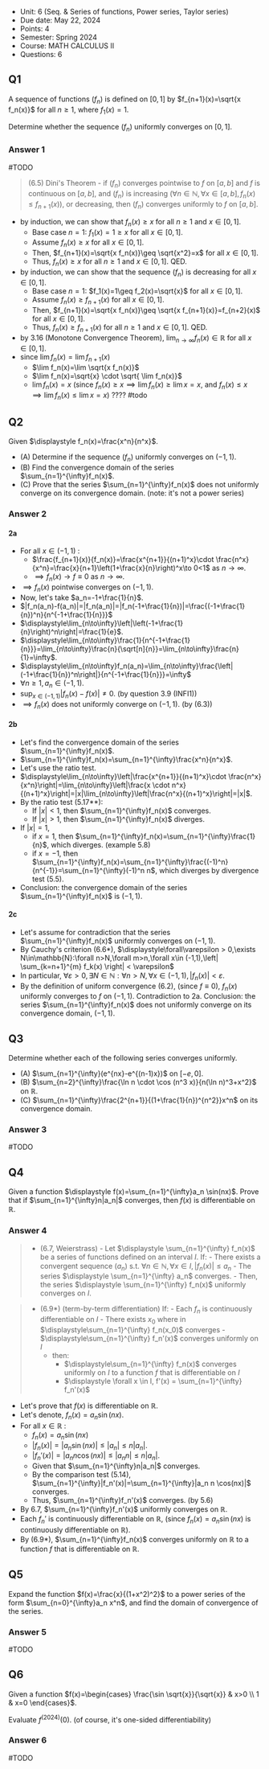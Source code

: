 - Unit: 6 (Seq. & Series of functions, Power series, Taylor series)
- Due date: May 22, 2024
- Points: 4
- Semester: Spring 2024
- Course: MATH CALCULUS II
- Questions: 6

## Q1

A sequence of functions $(f_n)$ is defined on $[0,1]$ by $f_{n+1}(x)=\sqrt{x f_n(x)}$ for all $n\geq 1$, where $f_1(x)=1$.

Determine whether the sequence $(f_n)$ uniformly converges on $[0,1]$.

### Answer 1

#TODO

> (6.5) Dini's Theorem - if $(f_n)$ converges pointwise to $f$ on $[a,b]$ and $f$ is continuous on $[a,b]$, and $(f_n)$ is increasing ($\forall n \in \mathbb{N},\forall x\in [a,b],f_n(x)\leq f_{n+1}(x)$), or decreasing, then $(f_n)$ converges uniformly to $f$ on $[a,b]$.

- by induction, we can show that $f_n(x)\geq x$ for all $n\geq 1$ and $x\in [0,1]$.
    - Base case $n=1$: $f_1(x)=1\geq x$ for all $x\in [0,1]$.
    - Assume $f_n(x)\geq x$ for all $x\in [0,1]$. 
    - Then, $f_{n+1}(x)=\sqrt{x f_n(x)}\geq \sqrt{x^2}=x$ for all $x\in [0,1]$. 
    - Thus, $f_n(x)\geq x$ for all $n\geq 1$ and $x\in [0,1]$. QED.
- by induction, we can show that the sequence $(f_n)$ is decreasing for all $x\in [0,1]$.
    - Base case $n=1$: $f_1(x)=1\geq f_2(x)=\sqrt{x}$ for all $x\in [0,1]$.
    - Assume $f_n(x)\geq f_{n+1}(x)$ for all $x\in [0,1]$. 
    - Then, $f_{n+1}(x)=\sqrt{x f_n(x)}\geq \sqrt{x f_{n+1}(x)}=f_{n+2}(x)$ for all $x\in [0,1]$. 
    - Thus, $f_n(x)\geq f_{n+1}(x)$ for all $n\geq 1$ and $x\in [0,1]$. QED.
- by 3.16 (Monotone Convergence Theorem), $\lim_{n\to\infty}f_n(x)\in\mathbb{R}$ for all $x\in [0,1]$.
- since $\lim f_n(x)=\lim f_{n+1}(x)$ 
    - $\lim f_n(x)=\lim \sqrt{x f_n(x)}$
    - $\lim f_n(x)=\sqrt{x} \cdot  \sqrt{ \lim f_n(x)}$
    - $\lim f_n(x)=x$ (since $f_n(x)\geq x\implies \lim f_n(x)\geq \lim x=x$, and $f_n(x)\leq x\implies \lim f_n(x)\leq \lim x=x$) ???? #todo


## Q2

Given $\displaystyle f_n(x)=\frac{x^n}{n^x}$.

- (A) Determine if the sequence $(f_n)$ uniformly converges on $(-1,1)$.
- (B) Find the convergence domain of the series $\sum_{n=1}^{\infty}f_n(x)$.
- (C) Prove that the series $\sum_{n=1}^{\infty}f_n(x)$ does not uniformly converge on its convergence domain. (note: it's not a power series)

### Answer 2

#### 2a

- For all $x\in (-1,1)$ :
    - $\frac{f_{n+1}(x)}{f_n(x)}=\frac{x^{n+1}}{(n+1)^x}\cdot \frac{n^x}{x^n}=\frac{x}{n+1}\left(1+\frac{x}{n}\right)^x\to 0<1$ as $n\to\infty$.
    - $\implies f_n(x)\to f \equiv 0$ as $n\to\infty$.
- $\implies f_n(x)$ pointwise converges on $(-1,1)$.
- Now, let's take $a_n=-1+\frac{1}{n}$.
- $|f_n(a_n)-f(a_n)|=|f_n(a_n)|=|f_n(-1+\frac{1}{n})|=\frac{(-1+\frac{1}{n})^n}{n^{-1+\frac{1}{n}}}$
- $\displaystyle\lim_{n\to\infty}\left|\left(-1+\frac{1}{n}\right)^n\right|=\frac{1}{e}$.
- $\displaystyle\lim_{n\to\infty}\frac{1}{n^{-1+\frac{1}{n}}}=\lim_{n\to\infty}\frac{n}{\sqrt[n]{n}}=\lim_{n\to\infty}\frac{n}{1}=\infty$.
- $\displaystyle\lim_{n\to\infty}f_n(a_n)=\lim_{n\to\infty}\frac{\left|(-1+\frac{1}{n})^n\right|}{n^{-1+\frac{1}{n}}}=\infty$
- $\forall n\geq 1, a_n\in (-1,1)$.
- $\displaystyle\sup_{x\in (-1,1)}|f_n(x)-f(x)|\neq 0$. (by question 3.9 (INFI1))
- $\implies f_n(x)$ does not uniformly converge on $(-1,1)$. (by (6.3))

#### 2b

- Let's find the convergence domain of the series $\sum_{n=1}^{\infty}f_n(x)$.
- $\sum_{n=1}^{\infty}f_n(x)=\sum_{n=1}^{\infty}\frac{x^n}{n^x}$.
- Let's use the ratio test.
- $\displaystyle\lim_{n\to\infty}\left|\frac{x^{n+1}}{(n+1)^x}\cdot \frac{n^x}{x^n}\right|=\lim_{n\to\infty}\left|\frac{x \cdot n^x}{(n+1)^x}\right|=|x|\lim_{n\to\infty}\left|\frac{n^x}{(n+1)^x}\right|=|x|$.
- By the ratio test (5.17\*\*):
    - If $|x|<1$, then $\sum_{n=1}^{\infty}f_n(x)$ converges.
    - If $|x|>1$, then $\sum_{n=1}^{\infty}f_n(x)$ diverges.
- If $|x|=1$, 
    - if $x=1$, then $\sum_{n=1}^{\infty}f_n(x)=\sum_{n=1}^{\infty}\frac{1}{n}$, which diverges. (example 5.8)
    - if $x=-1$, then $\sum_{n=1}^{\infty}f_n(x)=\sum_{n=1}^{\infty}\frac{(-1)^n}{n^{-1}}=\sum_{n=1}^{\infty}(-1)^n n$, which diverges by divergence test (5.5).
- Conclusion: the convergence domain of the series $\sum_{n=1}^{\infty}f_n(x)$ is $(-1,1)$.

#### 2c

- Let's assume for contradiction that the series $\sum_{n=1}^{\infty}f_n(x)$ uniformly converges on $(-1,1)$.
- By Cauchy's criterion (6.6\*), $\displaystyle\forall\varepsilon > 0,\exists N\in\mathbb{N}:\forall n>N,\forall m>n,\forall x\in (-1,1),\left| \sum_{k=n+1}^{m} f_k(x) \right| < \varepsilon$
- In particular, $\displaystyle\forall\varepsilon > 0,\exists N\in\mathbb{N}:\forall n>N,\forall x\in (-1,1),\left|  f_n(x) \right| < \varepsilon$.
- By the definition of uniform convergence (6.2), (since $f\equiv 0$), $f_n(x)$ uniformly converges to $f$ on $(-1,1)$. Contradiction to 2a. Conclusion: the series $\sum_{n=1}^{\infty}f_n(x)$ does not uniformly converge on its convergence domain, $(-1,1)$.

## Q3

Determine whether each of the following series converges uniformly.

- (A) $\sum_{n=1}^{\infty}(e^{nx}-e^{(n-1)x})$ on $[-e,0]$.
- (B) $\sum_{n=2}^{\infty}\frac{\ln n \cdot \cos (n^3 x)}{n(\ln n)^3+x^2}$ on $\mathbb{R}$.
- (C) $\sum_{n=1}^{\infty}\frac{2^{n+1}}{(1+\frac{1}{n})^{n^2}}x^n$ on its convergence domain.


### Answer 3

#TODO

## Q4

Given a function $\displaystyle f(x)=\sum_{n=1}^{\infty}a_n \sin(nx)$. Prove that if $\sum_{n=1}^{\infty}n|a_n|$ converges, then $f(x)$ is differentiable on $\mathbb{R}$.

### Answer 4

> - (6.7, Weierstrass) 
	- Let $\displaystyle \sum_{n=1}^{\infty} f_n(x)$ be a series of functions defined on an interval $I$. If: 
		- There exists a convergent sequence $(a_n)$ s.t.  $\forall n\in \mathbb{N},\forall x \in I,|f_n(x)| \leq a_n$
		- The series $\displaystyle \sum_{n=1}^{\infty} a_n$ converges. 
	- Then, the series $\displaystyle \sum_{n=1}^{\infty} f_n(x)$ uniformly converges on $I$.


> - (6.9*) (term-by-term differentiation) If: 
>		- Each $f_n$ is continuously differentiable on $I$ 
>		- There exists $x_0$ where in $\displaystyle\sum_{n=1}^{\infty} f_n(x_0)$ converges
>		- $\displaystyle\sum_{n=1}^{\infty} f_n'(x)$ converges uniformly on $I$
>	  - then:
>		  - $\displaystyle\sum_{n=1}^{\infty} f_n(x)$ converges uniformly on $I$ to a function $f$ that is differentiable on $I$
>		  - $\displaystyle \forall x \in I, f'(x) = \sum_{n=1}^{\infty} f_n'(x)$

- Let's prove that $f(x)$ is differentiable on $\mathbb{R}$.
- Let's denote, $f_n(x)=a_n \sin(nx)$.
- For all $x\in \mathbb{R}$ :
    - $f_n(x)=a_n \sin(nx)$ 
    - $|f_n(x)|=|a_n \sin(nx)|\leq |a_n|\leq n|a_n|$.   
    - $|f_n'(x)|=|a_n n \cos(nx)|\leq |a_n n|\leq n|a_n|$.
    - Given that $\sum_{n=1}^{\infty}n|a_n|$ converges.
    - By the comparison test (5.14), $\sum_{n=1}^{\infty}|f_n'(x)|=\sum_{n=1}^{\infty}|a_n n \cos(nx)|$ converges.
    - Thus, $\sum_{n=1}^{\infty}f_n'(x)$ converges. (by 5.6)
- By 6.7, $\sum_{n=1}^{\infty}f_n'(x)$ uniformly converges on $\mathbb{R}$.
- Each $f_n'$ is continuously differentiable on $\mathbb{R}$, (since $f_n(x)=a_n \sin(nx)$ is continuously differentiable on $\mathbb{R}$).
- By (6.9\*), $\sum_{n=1}^{\infty}f_n(x)$ converges uniformly on $\mathbb{R}$ to a function $f$ that is differentiable on $\mathbb{R}$.

## Q5

Expand the function $f(x)=\frac{x}{(1+x^2)^2}$ to a power series of the form $\sum_{n=0}^{\infty}a_n x^n$, and find the domain of convergence of the series.

### Answer 5

#TODO

## Q6

Given a function $f(x)=\begin{cases} \frac{\sin \sqrt{x}}{\sqrt{x}} & x>0 \\ 1 & x=0 \end{cases}$.

Evaluate $f^{(2024)}(0)$. (of course, it's one-sided differentiability)

### Answer 6

#TODO